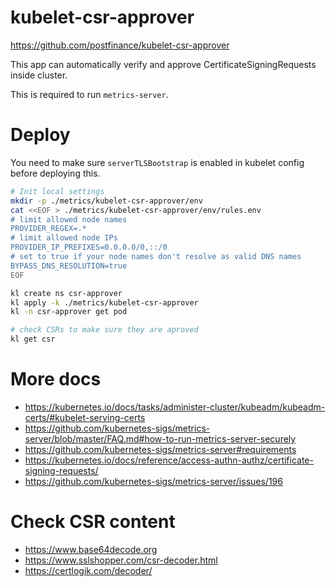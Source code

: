 
# kubelet-csr-approver

https://github.com/postfinance/kubelet-csr-approver

This app can automatically verify and approve CertificateSigningRequests inside cluster.

This is required to run `metrics-server`.

# Deploy

You need to make sure `serverTLSBootstrap` is enabled in kubelet config before deploying this.

```bash
# Init local settings
mkdir -p ./metrics/kubelet-csr-approver/env
cat <<EOF > ./metrics/kubelet-csr-approver/env/rules.env
# limit allowed node names
PROVIDER_REGEX=.*
# limit allowed node IPs
PROVIDER_IP_PREFIXES=0.0.0.0/0,::/0
# set to true if your node names don't resolve as valid DNS names
BYPASS_DNS_RESOLUTION=true
EOF

kl create ns csr-approver
kl apply -k ./metrics/kubelet-csr-approver
kl -n csr-approver get pod

# check CSRs to make sure they are aproved
kl get csr
```

# More docs

- https://kubernetes.io/docs/tasks/administer-cluster/kubeadm/kubeadm-certs/#kubelet-serving-certs
- https://github.com/kubernetes-sigs/metrics-server/blob/master/FAQ.md#how-to-run-metrics-server-securely
- https://github.com/kubernetes-sigs/metrics-server#requirements
- https://kubernetes.io/docs/reference/access-authn-authz/certificate-signing-requests/
- https://github.com/kubernetes-sigs/metrics-server/issues/196

# Check CSR content

- https://www.base64decode.org
- https://www.sslshopper.com/csr-decoder.html
- https://certlogik.com/decoder/
